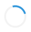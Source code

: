 ```yaml
---
layout: halaman
author: Sabda Literasi
title: Download Ebook
harga: Rp0
description: Koleksi ebook terlengkap! Download gratis novel, komik, buku pelajaran, dan berbagai genre lainnya. Baca online atau offline kapanpun dan dimanapun.
permalink: /download/start
image: https://sabdaliterasi.xyz/media/android-icon-512x512
keyword: [Download Ebook]
---
```

<style>#Download{font-family:Arial,sans-serif;margin:0;padding:0;display:flex;justify-content:center;align-items:center}#Download .container{background:#fff;padding:20px;border-radius:5px;box-shadow:0 2px 4px rgba(0,0,0,.1);text-align:center}#Download h2{font-size:24px;margin-bottom:20px}#Download button{border: none;display:inline-block;padding:10px 20px;background-color:var(--linkC);color:#fff;text-decoration:none;border-radius:4px}#Download button:hover{border-color: var(--linkC);background: var(--linkC);}#loading{display:flex;position:fixed;top:0;left:0;width:100%;height:100%;background:#fff;backdrop-filter:blur(5px);z-index:9999;justify-content:center;align-items:center}.spinner{width:60px;height:60px;border:6px solid #f3f3f3;border-top:6px solid #3498db;border-radius:50%;animation:1s linear infinite spin}@keyframes spin{0%{transform:rotate(0)}100%{transform:rotate(360deg)}}#loading-text{margin-top:20px;font-family:Arial,sans-serif;font-size:20px;color:#fff} </style>
<div id="loading"> <div class="spinner"></div> </div> <div id="Download"> <div class="container"> <h2>Halo Kawan <span id="username">Loading...</span>!</h2> <br><strong>Silahkan Download Ebooknya</strong> <br><strong><span id="file-title">Loading...</span>.pdf</strong> <br><button id="download-btn">Download</button> </div> </div>
<script src="/wp-content/cdn/g/ajax-jquery/assets/repository/script/download/start/0.2/main.min.js" async></script>
